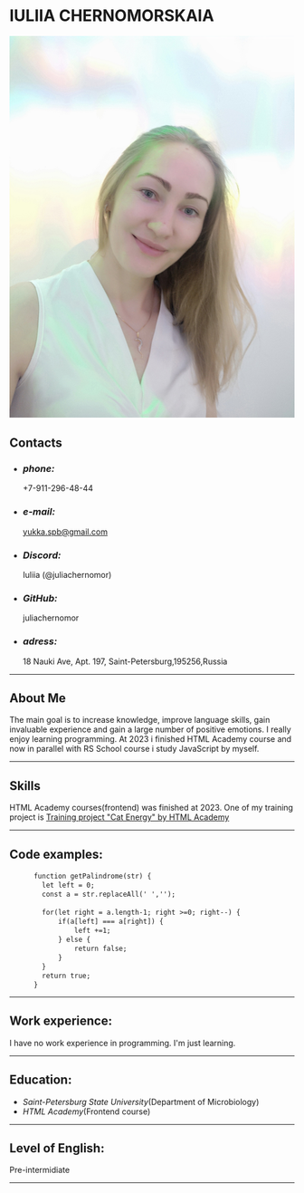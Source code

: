 # **IULIIA CHERNOMORSKAIA**

  ![Iuliia Chernomorskaia](images/cv.jpg)

## **Contacts**

* ### _phone:_

  +7-911-296-48-44

* ### _e-mail:_

  <yukka.spb@gmail.com>

* ### _Discord:_

  Iuliia (@juliachernomor)

* ### _GitHub:_

  juliachernomor

* ### _adress:_

  18 Nauki Ave, Apt. 197, Saint-Petersburg,195256,Russia

---

## **About Me**

  The main goal is to increase knowledge, improve language skills, gain invaluable experience and gain a large number of positive emotions. I really enjoy learning programming. At 2023 i finished HTML Academy course and now in parallel with RS School course i study JavaScript by myself.

---

## **Skills**

  HTML Academy courses(frontend) was finished at  2023. One of my training project is [Training project "Cat Energy"  by HTML Academy](https://juliachernomor.github.io/2216777-cat-energy-27/)  

---

## **Code examples:**

```text
      function getPalindrome(str) {
        let left = 0;
        const a = str.replaceAll(' ','');

        for(let right = a.length-1; right >=0; right--) {
            if(a[left] === a[right]) {
                left +=1;
            } else {
                return false;
            }
        }
        return true;
      }
```

---

## **Work experience:**

  I have no work experience in programming.  I'm just learning.

---

## **Education:**

* _Saint-Petersburg State University_(Department of Microbiology)
* _НTML Academy_(Frontend course)

---

## **Level of English:**

  Pre-intermidiate

---

